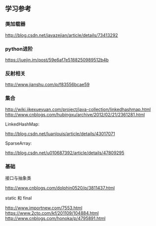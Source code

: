 ##  学习参考
### 类加载器
http://blog.csdn.net/javazejian/article/details/73413292

### python进阶
https://juejin.im/post/59e6af7e5188250989512b4b

### 反射相关
http://www.jianshu.com/p/f83556bcae59

### 集合
http://wiki.jikexueyuan.com/project/java-collection/linkedhashmap.html
http://www.cnblogs.com/hubingxu/archive/2012/02/21/2361281.html

LinkedHashMap:

http://blog.csdn.net/luanlouis/article/details/43017071

SparseArray:

http://blog.csdn.net/u010687392/article/details/47809295

### 基础

接口与抽象类

http://www.cnblogs.com/dolphin0520/p/3811437.html

static 和 final

http://www.importnew.com/7553.html
https://www.2cto.com/kf/201109/104884.html
http://www.cnblogs.com/honoka/p/4795891.html
